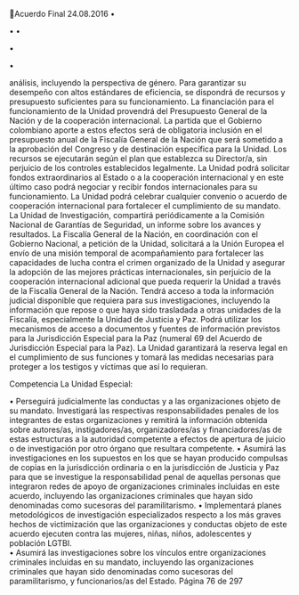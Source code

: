 Acuerdo Final 
24.08.2016 
•

•
•

•

•

análisis, incluyendo la perspectiva de género. 
Para  garantizar  su  desempeño  con  altos  estándares  de  eficiencia,  se  dispondrá  de  recursos  y 
presupuesto  suficientes  para  su  funcionamiento.  La  financiación  para  el  funcionamiento  de  la 
Unidad  provendrá  del  Presupuesto  General  de  la  Nación  y  de  la  cooperación  internacional.  La 
partida  que  el  Gobierno  colombiano  aporte  a  estos  efectos  será  de  obligatoria  inclusión  en  el 
presupuesto  anual  de  la  Fiscalía  General  de  la  Nación  que  será  sometido  a  la  aprobación  del 
Congreso y de destinación específica para la Unidad. Los recursos se ejecutarán según el plan que 
establezca su Director/a, sin perjuicio de los controles establecidos legalmente. La Unidad podrá 
solicitar fondos extraordinarios al Estado o a la cooperación internacional y en este último caso 
podrá negociar y recibir fondos internacionales para su funcionamiento. La Unidad podrá celebrar 
cualquier convenio o acuerdo de cooperación internacional para fortalecer el cumplimiento de su 
mandato.  
La Unidad de Investigación, compartirá periódicamente a la Comisión Nacional de Garantías de 
Seguridad, un informe sobre los avances y resultados. 
La  Fiscalía  General  de  la  Nación,  en  coordinación  con  el  Gobierno  Nacional,  a  petición  de  la 
Unidad, solicitará a la Unión Europea el envío de una misión temporal de acompañamiento para 
fortalecer  las  capacidades  de  lucha  contra  el  crimen  organizado  de  la  Unidad  y  asegurar  la 
adopción de las mejores prácticas internacionales, sin perjuicio de la cooperación internacional 
adicional que pueda requerir la Unidad a través de la Fiscalía General de la Nación. 
Tendrá  acceso  a  toda  la  información  judicial  disponible  que  requiera  para  sus  investigaciones, 
incluyendo la información que repose o que haya sido trasladada a otras unidades de la Fiscalía, 
especialmente la Unidad de Justicia y Paz. Podrá utilizar los mecanismos de acceso a documentos 
y  fuentes  de  información  previstos  para  la  Jurisdicción  Especial  para  la  Paz  (numeral  69  del 
Acuerdo de Jurisdicción Especial para la Paz). 
La Unidad garantizará la reserva legal en el cumplimiento de sus funciones y tomará las medidas 
necesarias para proteger a los testigos y víctimas que así lo requieran. 

 
Competencia 
La Unidad Especial: 
 
• Perseguirá judicialmente las conductas y a las organizaciones objeto de su mandato. Investigará 
las respectivas responsabilidades penales de los integrantes de estas organizaciones y remitirá la 
información obtenida sobre autores/as, instigadores/as, organizadores/as y financiadores/as de 
estas estructuras a la autoridad competente a efectos de apertura de juicio o de investigación por 
otro órgano que resultara competente. 
• Asumirá las investigaciones en los supuestos en los que se hayan producido compulsas de copias 
en  la  jurisdicción  ordinaria  o  en  la  jurisdicción  de  Justicia  y  Paz  para  que  se  investigue  la 
responsabilidad  penal  de  aquellas  personas  que  integraron  redes  de  apoyo  de  organizaciones 
criminales  incluidas  en  este  acuerdo,  incluyendo  las  organizaciones  criminales  que  hayan  sido 
denominadas como sucesoras del paramilitarismo. 
• Implementará  planes  metodológicos  de  investigación  especializados  respecto  a  los  más  graves 
hechos  de  victimización  que  las  organizaciones  y  conductas  objeto  de  este  acuerdo  ejecuten 
contra las mujeres, niñas, niños, adolescentes y población LGTBI.  
• Asumirá  las  investigaciones  sobre  los  vínculos  entre  organizaciones  criminales  incluidas  en  su 
mandato, incluyendo las organizaciones criminales que hayan sido denominadas como sucesoras 
del paramilitarismo, y funcionarios/as del Estado. 
Página 76 de 297 
 


